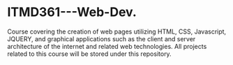 # ITMD361---Web-Dev.
Course covering the creation of web pages utilizing HTML, CSS, Javascript, JQUERY, and graphical applications such as the client and server architecture of the internet and related web technologies. All projects related to this course will be stored under this repository.
